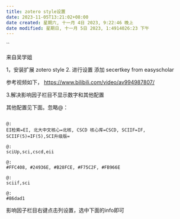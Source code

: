 ```yaml
---
title: zotero style设置
date: 2023-11-05T13:21:02+08:00
date created: 星期六, 十一月 4日 2023, 9:22:46 晚上
date modified: 星期日, 十一月 5日 2023, 1:4914026:23 下午
---
```


``


来自吴学姐


1，安装扩展 zotero style 
2. 进行设置
添加 secertkey from  easyscholar	

参考视频如下，
https://www.bilibili.com/video/av994987807/

3.解决影响因子栏目不显示数字和其他配置

其他配置见下面。忽略@：

```

@:
EI检索=EI, 北大中文核心=北核, CSCD 核心库=CSCD, SCIIF=IF, SCIIF(5)=IF(5),SCI升级版= 

@:
sciUp,sci,cscd,eii

@:
#FFC408, #24936E, #B28FCE, #F75C2F, #FB966E

@:
sciif,sci

@:
#86dad1
```


影响因子栏目右键点击列设置，选中下面的info即可



